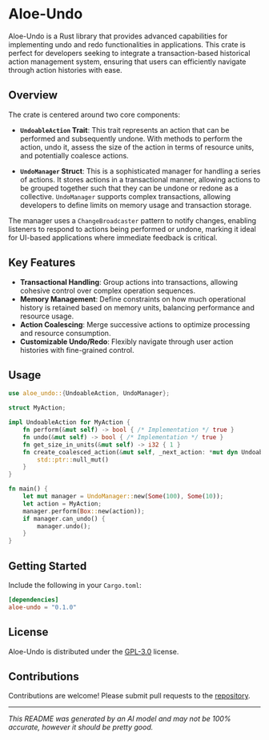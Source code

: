 # Aloe-Undo

Aloe-Undo is a Rust library that provides advanced capabilities for implementing undo and redo functionalities in applications. This crate is perfect for developers seeking to integrate a transaction-based historical action management system, ensuring that users can efficiently navigate through action histories with ease.

## Overview

The crate is centered around two core components:

- **`UndoableAction` Trait**: This trait represents an action that can be performed and subsequently undone. With methods to perform the action, undo it, assess the size of the action in terms of resource units, and potentially coalesce actions.

- **`UndoManager` Struct**: This is a sophisticated manager for handling a series of actions. It stores actions in a transactional manner, allowing actions to be grouped together such that they can be undone or redone as a collective. `UndoManager` supports complex transactions, allowing developers to define limits on memory usage and transaction storage.

The manager uses a `ChangeBroadcaster` pattern to notify changes, enabling listeners to respond to actions being performed or undone, marking it ideal for UI-based applications where immediate feedback is critical.

## Key Features

- **Transactional Handling**: Group actions into transactions, allowing cohesive control over complex operation sequences.
- **Memory Management**: Define constraints on how much operational history is retained based on memory units, balancing performance and resource usage.
- **Action Coalescing**: Merge successive actions to optimize processing and resource consumption.
- **Customizable Undo/Redo**: Flexibly navigate through user action histories with fine-grained control.

## Usage

```rust
use aloe_undo::{UndoableAction, UndoManager};

struct MyAction;

impl UndoableAction for MyAction {
    fn perform(&mut self) -> bool { /* Implementation */ true }
    fn undo(&mut self) -> bool { /* Implementation */ true }
    fn get_size_in_units(&mut self) -> i32 { 1 }
    fn create_coalesced_action(&mut self, _next_action: *mut dyn UndoableAction) -> *mut dyn UndoableAction {
        std::ptr::null_mut()
    }
}

fn main() {
    let mut manager = UndoManager::new(Some(100), Some(10));
    let action = MyAction;
    manager.perform(Box::new(action));
    if manager.can_undo() {
        manager.undo();
    }
}
```

## Getting Started

Include the following in your `Cargo.toml`:

```toml
[dependencies]
aloe-undo = "0.1.0"
```

## License

Aloe-Undo is distributed under the [GPL-3.0](https://opensource.org/licenses/GPL-3.0) license.

## Contributions

Contributions are welcome! Please submit pull requests to the [repository](https://github.com/klebs6/aloe-rs).

---

*This README was generated by an AI model and may not be 100% accurate, however it should be pretty good.*